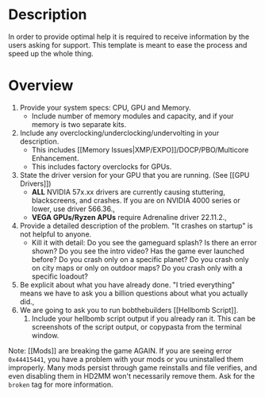 # Description
In order to provide optimal help it is required to receive information by the users asking for support. This template is meant to ease the process and speed up the whole thing.
# Overview
1. Provide your system specs: CPU, GPU and Memory.
    - Include number of memory modules and capacity, and if your memory is two separate kits.
2. Include any overclocking/underclocking/undervolting in your description.  
    - This includes [[Memory Issues|XMP/EXPO]]/DOCP/PBO/Multicore Enhancement.
    - This includes factory overclocks for GPUs.
3. State the driver version for your GPU that you are running. (See [[GPU Drivers]])
    - **ALL** NVIDIA 57x.xx drivers are currently causing stuttering, blackscreens, and crashes. If you are on NVIDIA 4000 series or lower, use driver 566.36.,
    - **VEGA GPUs/Ryzen APUs** require Adrenaline driver 22.11.2.,
4. Provide a detailed description of the problem. "It crashes on startup" is not helpful to anyone.  
    - Kill it with detail: Do you see the gameguard splash? Is there an error shown? Do you see the intro video? Has the game ever launched before? Do you crash only on a specific planet? Do you crash only on city maps or only on outdoor maps? Do you crash only with a specific loadout?
5. Be explicit about what you have already done. "I tried everything" means we have to ask you a billion questions about what you actually did.,
6. We are going to ask you to run bobthebuilders [[Hellbomb Script]].
	1. Include your hellbomb script output if you already ran it. This can be screenshots of the script output, or copypasta from the terminal window.

Note: [[Mods]] are breaking the game AGAIN. If you are seeing error `0x44415441`, you have a problem with your mods or you uninstalled them improperly. Many mods persist through game reinstalls and file verifies, and even disabling them in HD2MM won't necessarily remove them. Ask for the `broken` tag for more information.